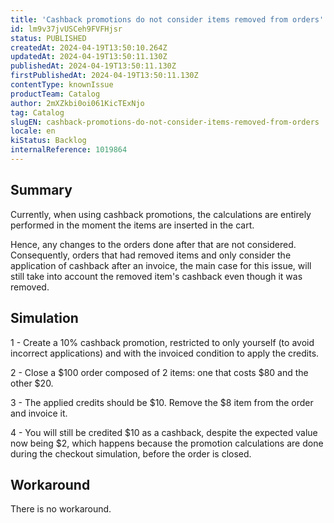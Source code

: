 ```yaml
---
title: 'Cashback promotions do not consider items removed from orders'
id: lm9v37jvUSCeh9FVFHjsr
status: PUBLISHED
createdAt: 2024-04-19T13:50:10.264Z
updatedAt: 2024-04-19T13:50:11.130Z
publishedAt: 2024-04-19T13:50:11.130Z
firstPublishedAt: 2024-04-19T13:50:11.130Z
contentType: knownIssue
productTeam: Catalog
author: 2mXZkbi0oi061KicTExNjo
tag: Catalog
slugEN: cashback-promotions-do-not-consider-items-removed-from-orders
locale: en
kiStatus: Backlog
internalReference: 1019864
---
```


## Summary


Currently, when using cashback promotions, the calculations are entirely performed in the moment the items are inserted in the cart.

Hence, any changes to the orders done after that are not considered. Consequently, orders that had removed items and only consider the application of cashback after an invoice, the main case for this issue, will still take into account the removed item's cashback even though it was removed.


##

## Simulation


1 - Create a 10% cashback promotion, restricted to only yourself (to avoid incorrect applications) and with the invoiced condition to apply the credits.

2 - Close a $100 order composed of 2 items: one that costs $80 and the other $20.

3 - The applied credits should be $10. Remove the $8 item from the order and invoice it.

4 - You will still be credited $10 as a cashback, despite the expected value now being $2, which happens because the promotion calculations are done during the checkout simulation, before the order is closed.


##

## Workaround


There is no workaround.





